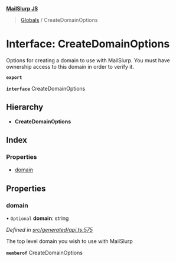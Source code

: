 **[MailSlurp JS](../README.md)**

> [Globals](../README.md) / CreateDomainOptions

# Interface: CreateDomainOptions

Options for creating a domain to use with MailSlurp. You must have ownership access to this domain in order to verify it.

**`export`** 

**`interface`** CreateDomainOptions

## Hierarchy

* **CreateDomainOptions**

## Index

### Properties

* [domain](createdomainoptions.md#domain)

## Properties

### domain

• `Optional` **domain**: string

*Defined in [src/generated/api.ts:575](https://github.com/mailslurp/mailslurp-client/blob/cdc62f8/src/generated/api.ts#L575)*

The top level domain you wish to use with MailSlurp

**`memberof`** CreateDomainOptions
